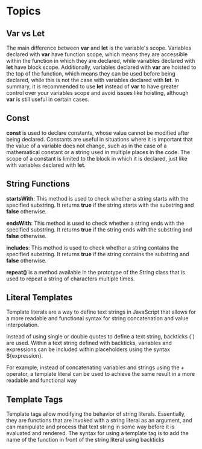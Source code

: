 # Topics

## Var vs Let
The main difference between **var** and **let** is the variable's scope. Variables declared with **var** have function scope, which means they are accessible within the function in which they are declared, while variables declared with **let** have block scope. Additionally, variables declared with **var** are hoisted to the top of the function, which means they can be used before being declared, while this is not the case with variables declared with **let**. In summary, it is recommended to use **let** instead of **var** to have greater control over your variables scope and avoid issues like hoisting, although **var** is still useful in certain cases.

## Const
**const** is used to declare constants, whose value cannot be modified after being declared. Constants are useful in situations where it is important that the value of a variable does not change, such as in the case of a mathematical constant or a string used in multiple places in the code. The scope of a constant is limited to the block in which it is declared, just like with variables declared with **let**.

## String Functions
**startsWith**: This method is used to check whether a string starts with the specified substring. It returns **true** if the string starts with the substring and **false** otherwise.

**endsWith**: This method is used to check whether a string ends with the specified substring. It returns **true** if the string ends with the substring and **false** otherwise.

**includes**: This method is used to check whether a string contains the specified substring. It returns **true** if the string contains the substring and **false** otherwise.

**repeat()** is a method available in the prototype of the String class that is used to repeat a string of characters multiple times.

## Literal Templates
Template literals are a way to define text strings in JavaScript that allows for a more readable and functional syntax for string concatenation and value interpolation.

Instead of using single or double quotes to define a text string, backticks (`) are used. Within a text string defined with backticks, variables and expressions can be included within placeholders using the syntax ${expression}.

For example, instead of concatenating variables and strings using the + operator, a template literal can be used to achieve the same result in a more readable and functional way

## Template Tags
Template tags allow modifying the behavior of string literals. Essentially, they are functions that are invoked with a string literal as an argument, and can manipulate and process that text string in some way before it is evaluated and rendered.
The syntax for using a template tag is to add the name of the function in front of the string literal using backticks
